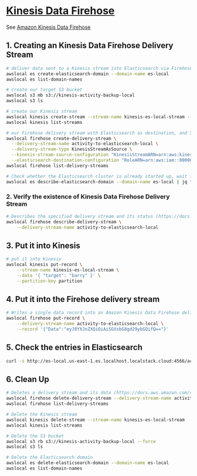 # [Kinesis Data Firehose](https://docs.localstack.cloud/user-guide/aws/kinesis-firehose/)

See [Amazon Kinesis Data Firehose](https://docs.aws.amazon.com/firehose/latest/dev/what-is-this-service.html)

## 1. Creating an Kinesis Data Firehose Delivery Stream

```sh
# deliver data sent to a Kinesis stream into Elasticsearch via Firehose
awslocal es create-elasticsearch-domain --domain-name es-local
awslocal es list-domain-names 

# create our target S3 bucket
awslocal s3 mb s3://kinesis-activity-backup-local
awslocal s3 ls

# create our Kinesis stream
awslocal kinesis create-stream --stream-name kinesis-es-local-stream --shard-count 2
awslocal kinesis list-streams

# our Firehose delivery stream with Elasticsearch as destination, and S3 (https://docs.aws.amazon.com/cli/latest/reference/firehose/create-delivery-stream.html)
awslocal firehose create-delivery-stream \
  --delivery-stream-name activity-to-elasticsearch-local \
  --delivery-stream-type KinesisStreamAsSource \
  --kinesis-stream-source-configuration "KinesisStreamARN=arn:aws:kinesis:us-east-1:000000000000:stream/kinesis-es-local-stream,RoleARN=arn:aws:iam::000000000000:role/Firehose-Reader-Role" \
  --elasticsearch-destination-configuration "RoleARN=arn:aws:iam::000000000000:role/Firehose-Reader-Role,DomainARN=arn:aws:es:us-east-1:000000000000:domain/es-local,IndexName=activity,TypeName=activity,S3BackupMode=AllDocuments,S3Configuration={RoleARN=arn:aws:iam::000000000000:role/Firehose-Reader-Role,BucketARN=arn:aws:s3:::kinesis-activity-backup-local}"
awslocal firehose list-delivery-streams

# Check whether the Elasticsearch cluster is already started up, wait false
awslocal es describe-elasticsearch-domain --domain-name es-local | jq ".DomainStatus.Processing"
```

### 2. Verify the existence of Kinesis Data Firehose Delivery Stream

```sh
# Describes the specified delivery stream and its status (https://docs.aws.amazon.com/cli/latest/reference/firehose/describe-delivery-stream.html)
awslocal firehose describe-delivery-stream \
    --delivery-stream-name activity-to-elasticsearch-local
```

## 3. Put it into Kinesis

```sh
# put it into Kinesis
awslocal kinesis put-record \
    --stream-name kinesis-es-local-stream \
    --data '{ "target": "barry" }' \
    --partition-key partition
```

## 4. Put it into the Firehose delivery stream

```sh
# Writes a single data record into an Amazon Kinesis Data Firehose delivery stream (https://docs.aws.amazon.com/cli/latest/reference/firehose/put-record.html)
awslocal firehose put-record \
    --delivery-stream-name activity-to-elasticsearch-local \
    --record '{"Data":"eyJ0YXJnZXQiOiAiSGVsbG8gd29ybGQifQ=="}'
```

## 5. Check the entries in Elasticsearch

```sh
curl -s http://es-local.us-east-1.es.localhost.localstack.cloud:4566/activity/_search | jq '.hits.hits'
```

## 6. Clean Up

```sh
# Deletes a delivery stream and its data (https://docs.aws.amazon.com/cli/latest/reference/firehose/delete-delivery-stream.html)
awslocal firehose delete-delivery-stream --delivery-stream-name activity-to-elasticsearch-local
awslocal firehose list-delivery-streams

# Delete the Kinesis stream
awslocal kinesis delete-stream --stream-name kinesis-es-local-stream
awslocal kinesis list-streams

# Delete the S3 bucket
awslocal s3 rb s3://kinesis-activity-backup-local --force
awslocal s3 ls

# Delete the Elasticsearch domain
awslocal es delete-elasticsearch-domain --domain-name es-local
awslocal es list-domain-names 
```
